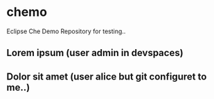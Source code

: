 # chemo
Eclipse Che Demo Repository for testing..

## Lorem ipsum (user admin in devspaces)
## Dolor sit amet (user alice but git configuret to me..)
